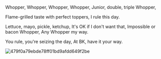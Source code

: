 Whopper, Whopper, Whopper, Whopper,
Junior, double, triple Whopper,

Flame-grilled taste with perfect toppers,
I rule this day.

Lettuce, mayo, pickle, ketchup,
It's OK if I don't want that, 
Impossible or bacon Whopper,
Any Whopper my way.

You rule, you're seizing the day,
At BK, have it your way.




![479f0a79ebde78ff01bd9afdd649f2be](https://user-images.githubusercontent.com/105947858/216764319-b4e09873-d4ab-43fc-b166-3ca86d7dd7de.jpg)
